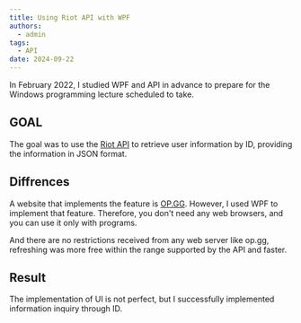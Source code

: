 ```yaml
---
title: Using Riot API with WPF
authors:
  - admin
tags:
  - API
date: 2024-09-22
---
```


In February 2022, I studied WPF and API in advance to prepare for the Windows programming lecture scheduled to take. 

## GOAL

The goal was to use the [Riot API](https://developer.riotgames.com/apis) to retrieve user information by ID, providing the information in JSON format.

## Diffrences

A website that implements the feature is [OP.GG](https://www.op.gg/). However, I used WPF to implement that feature. Therefore, you don't need any web browsers, and you can use it only with programs. 

And there are no restrictions received from any web server like op.gg, refreshing was more free within the range supported by the API and faster.

## Result

The implementation of UI is not perfect, but I successfully implemented information inquiry through ID.


